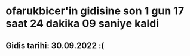 # ofarukbicer'in gidisine son 1 gun 17 saat 24 dakika 09 saniye kaldi

## Gidis tarihi: 30.09.2022 :(
